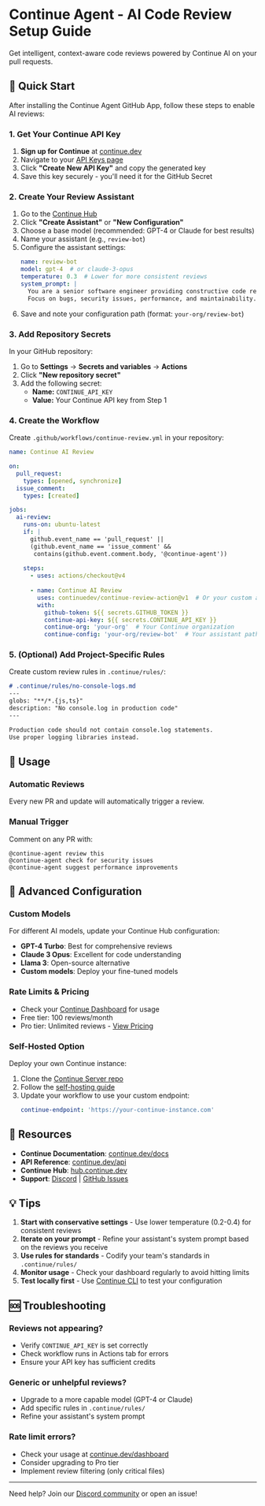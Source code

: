 # Continue Agent - AI Code Review Setup Guide

Get intelligent, context-aware code reviews powered by Continue AI on your pull requests.

## 🚀 Quick Start

After installing the Continue Agent GitHub App, follow these steps to enable AI reviews:

### 1. Get Your Continue API Key

1. **Sign up for Continue** at [continue.dev](https://continue.dev)
2. Navigate to your [API Keys page](https://continue.dev/api-keys)
3. Click **"Create New API Key"** and copy the generated key
4. Save this key securely - you'll need it for the GitHub Secret

### 2. Create Your Review Assistant

1. Go to the [Continue Hub](https://hub.continue.dev)
2. Click **"Create Assistant"** or **"New Configuration"**
3. Choose a base model (recommended: GPT-4 or Claude for best results)
4. Name your assistant (e.g., `review-bot`)
5. Configure the assistant settings:
   ```yaml
   name: review-bot
   model: gpt-4  # or claude-3-opus
   temperature: 0.3  # Lower for more consistent reviews
   system_prompt: |
     You are a senior software engineer providing constructive code reviews.
     Focus on bugs, security issues, performance, and maintainability.
   ```
6. Save and note your configuration path (format: `your-org/review-bot`)

### 3. Add Repository Secrets

In your GitHub repository:

1. Go to **Settings** → **Secrets and variables** → **Actions**
2. Click **"New repository secret"**
3. Add the following secret:
   - **Name:** `CONTINUE_API_KEY`
   - **Value:** Your Continue API key from Step 1

### 4. Create the Workflow

Create `.github/workflows/continue-review.yml` in your repository:

```yaml
name: Continue AI Review

on:
  pull_request:
    types: [opened, synchronize]
  issue_comment:
    types: [created]

jobs:
  ai-review:
    runs-on: ubuntu-latest
    if: |
      github.event_name == 'pull_request' || 
      (github.event_name == 'issue_comment' && 
       contains(github.event.comment.body, '@continue-agent'))
    
    steps:
      - uses: actions/checkout@v4
      
      - name: Continue AI Review
        uses: continuedev/continue-review-action@v1  # Or your custom action
        with:
          github-token: ${{ secrets.GITHUB_TOKEN }}
          continue-api-key: ${{ secrets.CONTINUE_API_KEY }}
          continue-org: 'your-org'  # Your Continue organization
          continue-config: 'your-org/review-bot'  # Your assistant path
```

### 5. (Optional) Add Project-Specific Rules

Create custom review rules in `.continue/rules/`:

```markdown
# .continue/rules/no-console-logs.md
---
globs: "**/*.{js,ts}"
description: "No console.log in production code"
---

Production code should not contain console.log statements.
Use proper logging libraries instead.
```

## 📝 Usage

### Automatic Reviews
Every new PR and update will automatically trigger a review.

### Manual Trigger
Comment on any PR with:
```
@continue-agent review this
@continue-agent check for security issues
@continue-agent suggest performance improvements
```

## 🔧 Advanced Configuration

### Custom Models

For different AI models, update your Continue Hub configuration:

- **GPT-4 Turbo**: Best for comprehensive reviews
- **Claude 3 Opus**: Excellent for code understanding
- **Llama 3**: Open-source alternative
- **Custom models**: Deploy your fine-tuned models

### Rate Limits & Pricing

- Check your [Continue Dashboard](https://continue.dev/dashboard) for usage
- Free tier: 100 reviews/month
- Pro tier: Unlimited reviews - [View Pricing](https://continue.dev/pricing)

### Self-Hosted Option

Deploy your own Continue instance:

1. Clone the [Continue Server repo](https://github.com/continuedev/continue-server)
2. Follow the [self-hosting guide](https://continue.dev/docs/self-hosting)
3. Update your workflow to use your custom endpoint:
   ```yaml
   continue-endpoint: 'https://your-continue-instance.com'
   ```

## 🔗 Resources

- **Continue Documentation**: [continue.dev/docs](https://continue.dev/docs)
- **API Reference**: [continue.dev/api](https://continue.dev/api)
- **Continue Hub**: [hub.continue.dev](https://hub.continue.dev)
- **Support**: [Discord](https://discord.gg/continue) | [GitHub Issues](https://github.com/continuedev/continue/issues)

## 💡 Tips

1. **Start with conservative settings** - Use lower temperature (0.2-0.4) for consistent reviews
2. **Iterate on your prompt** - Refine your assistant's system prompt based on the reviews you receive
3. **Use rules for standards** - Codify your team's standards in `.continue/rules/`
4. **Monitor usage** - Check your dashboard regularly to avoid hitting limits
5. **Test locally first** - Use [Continue CLI](https://continue.dev/docs/cli) to test your configuration

## 🆘 Troubleshooting

### Reviews not appearing?
- Verify `CONTINUE_API_KEY` is set correctly
- Check workflow runs in Actions tab for errors
- Ensure your API key has sufficient credits

### Generic or unhelpful reviews?
- Upgrade to a more capable model (GPT-4 or Claude)
- Add specific rules in `.continue/rules/`
- Refine your assistant's system prompt

### Rate limit errors?
- Check your usage at [continue.dev/dashboard](https://continue.dev/dashboard)
- Consider upgrading to Pro tier
- Implement review filtering (only critical files)

---

Need help? Join our [Discord community](https://discord.gg/continue) or open an issue!